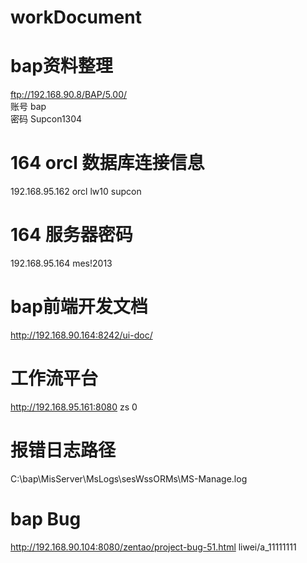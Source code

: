 # workDocument

# bap资料整理
ftp://192.168.90.8/BAP/5.00/    
账号  bap  
密码  Supcon1304

# 164 orcl 数据库连接信息
192.168.95.162
orcl
lw10
supcon

# 164 服务器密码
192.168.95.164
mes!2013

# bap前端开发文档
http://192.168.90.164:8242/ui-doc/

# 工作流平台
http://192.168.95.161:8080
zs
0

# 报错日志路径
C:\bap\MisServer\MsLogs\sesWssORMs\MS-Manage.log

# bap Bug
http://192.168.90.104:8080/zentao/project-bug-51.html
liwei/a_11111111